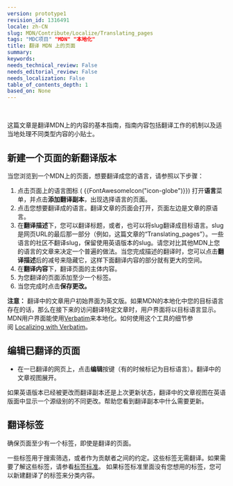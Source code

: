 ```yaml
---
version: prototype1
revision_id: 1316491
locale: zh-CN
slug: MDN/Contribute/Localize/Translating_pages
tags: "MDC项目" "MDN" "本地化"
title: 翻译 MDN 上的页面
summary: 
keywords: 
needs_technical_review: False
needs_editorial_review: False
needs_localization: False
table_of_contents_depth: 1
based_on: None
---
```

<p>&nbsp;</p>

<p>这篇文章是翻译MDN上的内容的基本指南，指南内容包括翻译工作的机制以及适当地处理不同类型内容的小贴士。</p>

<h2 id="新建一个页面的新翻译版本">新建一个页面的新翻译版本</h2>

<p>当您浏览到一个MDN上的页面，想要翻译成您的语言，请参照以下步骤：</p>

<ol>
 <li>点击页面上的语言图标 ( {{FontAwesomeIcon("icon-globe")}}) 打开<strong>语言</strong>菜单，并点击<strong>添加翻译副本</strong>，出现选择语言的页面。</li>
 <li>点击您想要翻译成的语言。翻译文章的页面会打开，页面左边是文章的原语言。</li>
 <li>在<strong>翻译描述</strong>下，您可以翻译标题，或者，也可以将slug翻译成目标语言。slug是网页URL的最后那一部分（例如，这篇文章的“Translating_pages”）。一些语言的社区不翻译slug，保留使用英语版本的slug。请您对比其他MDN上您的语言的文章来决定一个普遍的做法。当您完成描述的翻译时，您可以点击<strong>翻译描述</strong>后的减号来隐藏它，这样下面翻译内容的部分就有更大的空间。</li>
 <li>在<strong>翻译内容</strong>下，翻译页面的主体内容。</li>
 <li>为您翻译的页面添加至少一个标签。</li>
 <li>当您完成时点击<strong>保存更改。</strong></li>
</ol>

<div class="note"><strong>注意：</strong>&nbsp;翻译中的文章用户初始界面为英文版。如果MDN的本地化中您的目标语言存在的话，那么在接下来的访问翻译特定文章时，用户界面将以目标语言显示。MDN用户界面能使用<a href="https://localize.mozilla.org/projects/mdn/" title="https://localize.mozilla.org/projects/mdn/">Verbatim</a>来本地化。如何使用这个工具的细节参阅&nbsp;<a href="/zh-CN/docs/Mozilla/Localization/Localizing_with_Verbatim" title="/zh-CN/docs/Mozilla/Localization/Localizing_with_Verbatim">Localizing with Verbatim</a>。</div>

<h2 id="编辑已翻译的页面">编辑已翻译的页面</h2>

<ul>
 <li>在一已翻译的网页上，点击<strong>编辑</strong>按键（有的时候标记为目标语言）。翻译中的文章视图展开。</li>
</ul>

<p><span id="cke_bm_86C" style="display:none">&nbsp;</span>如果英语版本已经被更改而翻译副本还是上次更新状态，翻译中的文章视图在英语版面中显示一个源级别的不同更改。帮助您看到翻译副本中什么需要更新。</p>

<h2 id="翻译标签">翻译标签</h2>

<p>确保页面至少有一个标签，即使是翻译的页面。</p>

<p>一些标签用于搜索筛选，或者作为贡献者之间的约定。这些标签无需翻译。如果需要了解这些标签，请参看<a href="/zh-CN/docs/Project:MDN/Contributing/Tagging_standards">标签标准</a>。&nbsp;如果标签标准里面没有您想用的标签，您可以新建翻译了的标签来分类内容。</p>

